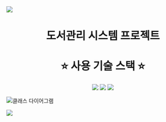 <img src="https://capsule-render.vercel.app/api?type=waving&color=a6a6df&height=150&section=header" />
<div align="center">
  
# 도서관리 시스템 프로젝트
  
# :star: 사용 기술 스택 :star:

<img src="https://img.shields.io/badge/HTML-E34F26?style=flat-square&logo=HTML5&logoColor=white"/>
<img src="https://img.shields.io/badge/spring-6DB33F?style=flat-square&logo=spring&logoColor=white"/>
<img src="https://img.shields.io/badge/Spring-6DB33F?style=for-the-badge&logo=spring&logoColor=white"/>

</div>

![클래스 다이어그램](https://github.com/user-attachments/assets/9287ef19-7222-48a4-83f3-4d8fde6d6a7a)

<img src="https://capsule-render.vercel.app/api?type=waving&color=a6a6df&height=150&section=footer" />

